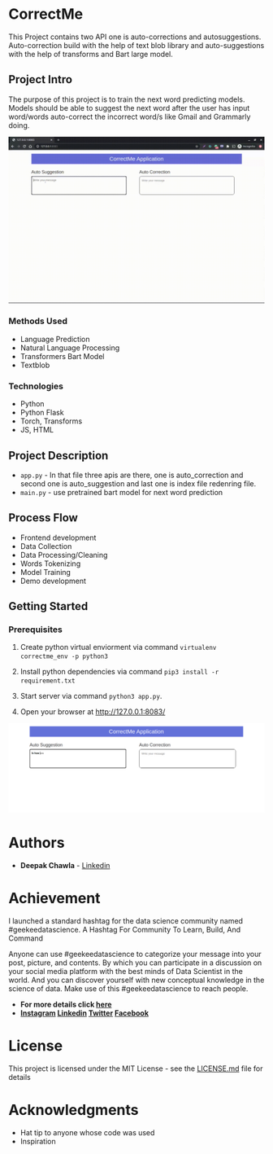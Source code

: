 # CorrectMe
This Project contains two API one is auto-corrections and autosuggestions. Auto-correction build with the help of text blob library and auto-suggestions with the help of transforms and Bart large model.

## Project Intro

The purpose of this project is to train the next word predicting models. Models should be able to suggest the next word after the user has input word/words auto-correct the incorrect word/s like Gmail and Grammarly doing.

![CorrectMe](correctme.gif)

### Methods Used
* Language Prediction
* Natural Language Processing
* Transformers Bart Model
* Textblob

### Technologies
* Python
* Python Flask
* Torch, Transforms
* JS, HTML

## Project Description
* `app.py` - In that file three apis are there, one is auto_correction and second one is auto_suggestion and last one is index file redenring file. 
* `main.py` - use pretrained bart model for next word prediction

## Process Flow
- Frontend development
- Data Collection
- Data Processing/Cleaning
- Words Tokenizing
- Model Training
- Demo development

## Getting Started

### Prerequisites
1. Create python virtual enviorment via command
`virtualenv correctme_env -p python3`

2. Install python dependencies via command
`pip3 install -r requirement.txt`

3. Start server via command `python3 app.py`.

4. Open your browser at http://127.0.0.1:8083/

[![Watch the video](screen_shot_app.png)](https://youtu.be/h4oqBxVlcxA)

# Authors

* **Deepak Chawla** - [Linkedin](https://www.linkedin.com/in/deepakchawla1307/)

# Achievement

I launched a standard hashtag for the data science 
community named #geekeedatascience. A Hashtag For Community To Learn, Build, And Command 

Anyone can use #geekeedatascience to categorize your message into your post, picture, and contents. By which you can participate in a discussion on your social media platform with the best minds of Data Scientist in the world. And you can discover yourself with new conceptual knowledge in the science of data. Make use of this #geekeedatascience to reach people.

* **For more details click [here](https://geekeedatascience.com/)** 
* **[Instagram](https://www.instagram.com/geekeedatascience/) 
[Linkedin](https://www.linkedin.com/in/geekeedatascience/) [Twitter](https://twitter.com/GDatascience) 
[Facebook](https://www.facebook.com/Geekeedatascience-105980804425336)** 


# License

This project is licensed under the MIT License - see the [LICENSE.md](LICENSE.md) file for details

# Acknowledgments

* Hat tip to anyone whose code was used
* Inspiration

